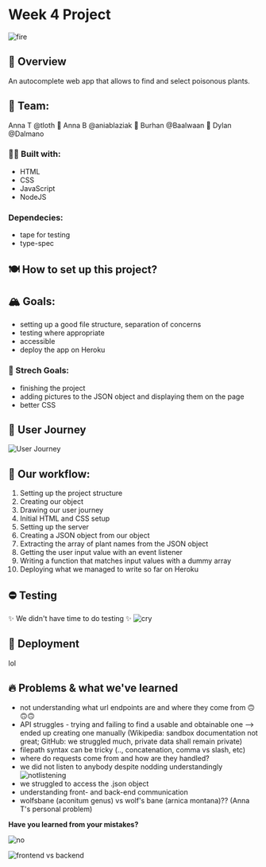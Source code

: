 # Week 4 Project
![fire](https://media.giphy.com/media/l2QEgWxqxI2WJCXpC/giphy.gif)

## 🌱 Overview
An autocomplete web app that allows to find and select poisonous plants.  

## 🤯 Team:

Anna T @tloth :baby_chick: Anna B @aniablaziak :baby_chick: Burhan @Baalwaan :baby_chick: Dylan @Dalmano

### 👷‍♀️ Built with:
- HTML 
- CSS
- JavaScript
- NodeJS

### Dependecies:
- tape for testing
- type-spec

## 🍽 How to set up this project?

## 🏔 Goals:
- setting up a good file structure, separation of concerns
- testing where appropriate
- accessible
- deploy the app on Heroku 

### 🌋 Strech Goals:
- finishing the project
- adding pictures to the JSON object and displaying them on the page
- better CSS

## 🚖 User Journey
![User Journey](https://i.ibb.co/TTF33LK/IMG-4340.jpg)

## 📌 Our workflow:
1. Setting up the project structure 
2. Creating our object
3. Drawing our user journey
4. Initial HTML and CSS setup
5. Setting up the server
6. Creating a JSON object from our object 
7. Extracting the array of plant names from the JSON object
8. Getting the user input value with an event listener
9. Writing a function that matches input values with a dummy array
10. Deploying what we managed to write so far on Heroku

## ⛔️ Testing
✨ We didn't have time to do testing ✨
![cry](https://media.giphy.com/media/mBaNKEmk9SUKs/giphy.gif)

## 🚀 Deployment

lol

## 🔥 Problems & what we've learned
- not understanding what url endpoints are and where they come from 🙃🙃🙃
- API struggles - trying and failing to find a usable and obtainable one --> ended up creating one manually (Wikipedia: sandbox documentation not great; GitHub: we struggled much, private data shall remain private)
- filepath syntax can be tricky (.., concatenation, comma vs slash, etc)
- where do requests come from and how are they handled?
- we did not listen to anybody despite nodding understandingly
![notlistening](https://media2.giphy.com/media/YkYfRu5saGJNbsTHBR/giphy.gif?cid=3640f6095c9d0c4f655779765558ddd3)
- we struggled to access the .json object
- understanding front- and back-end communication
- wolfsbane (aconitum genus) vs wolf's bane (arnica montana)?? (Anna T's personal problem)

**Have you learned from your mistakes?**

![no](https://1.bp.blogspot.com/-hht9EJDz7XM/WCTfSwE8GmI/AAAAAAAAA5o/NslAPokCIDwBvJ1crwd62UG_DJm4FECzwCEw/s1600/lea.gif)



![frontend vs backend](https://i.redd.it/x4wu9ospath01.jpg)
